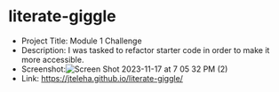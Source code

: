 # literate-giggle
* Project Title: Module 1 Challenge
* Description: I was tasked to refactor starter code in order to make it more accessible.
* Screenshot:![Screen Shot 2023-11-17 at 7 05 32 PM (2)](https://github.com/jteleha/literate-giggle/assets/149969076/b53bcca2-af24-4ab6-a21a-9c2fc6dff4b4)
* Link: https://jteleha.github.io/literate-giggle/


